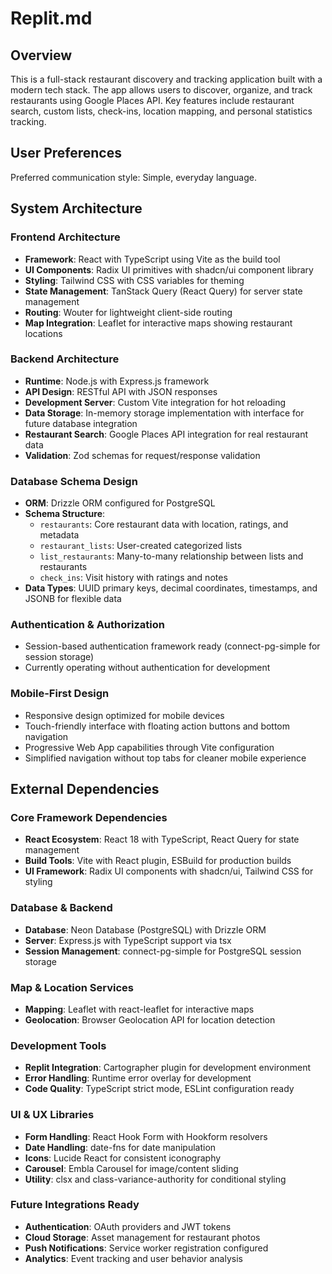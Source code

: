 # Replit.md

## Overview

This is a full-stack restaurant discovery and tracking application built with a modern tech stack. The app allows users to discover, organize, and track restaurants using Google Places API. Key features include restaurant search, custom lists, check-ins, location mapping, and personal statistics tracking.

## User Preferences

Preferred communication style: Simple, everyday language.

## System Architecture

### Frontend Architecture
- **Framework**: React with TypeScript using Vite as the build tool
- **UI Components**: Radix UI primitives with shadcn/ui component library
- **Styling**: Tailwind CSS with CSS variables for theming
- **State Management**: TanStack Query (React Query) for server state management
- **Routing**: Wouter for lightweight client-side routing
- **Map Integration**: Leaflet for interactive maps showing restaurant locations

### Backend Architecture
- **Runtime**: Node.js with Express.js framework
- **API Design**: RESTful API with JSON responses
- **Development Server**: Custom Vite integration for hot reloading
- **Data Storage**: In-memory storage implementation with interface for future database integration
- **Restaurant Search**: Google Places API integration for real restaurant data
- **Validation**: Zod schemas for request/response validation

### Database Schema Design
- **ORM**: Drizzle ORM configured for PostgreSQL
- **Schema Structure**:
  - `restaurants`: Core restaurant data with location, ratings, and metadata
  - `restaurant_lists`: User-created categorized lists
  - `list_restaurants`: Many-to-many relationship between lists and restaurants
  - `check_ins`: Visit history with ratings and notes
- **Data Types**: UUID primary keys, decimal coordinates, timestamps, and JSONB for flexible data

### Authentication & Authorization
- Session-based authentication framework ready (connect-pg-simple for session storage)
- Currently operating without authentication for development

### Mobile-First Design
- Responsive design optimized for mobile devices
- Touch-friendly interface with floating action buttons and bottom navigation
- Progressive Web App capabilities through Vite configuration
- Simplified navigation without top tabs for cleaner mobile experience

## External Dependencies

### Core Framework Dependencies
- **React Ecosystem**: React 18 with TypeScript, React Query for state management
- **Build Tools**: Vite with React plugin, ESBuild for production builds
- **UI Framework**: Radix UI components with shadcn/ui, Tailwind CSS for styling

### Database & Backend
- **Database**: Neon Database (PostgreSQL) with Drizzle ORM
- **Server**: Express.js with TypeScript support via tsx
- **Session Management**: connect-pg-simple for PostgreSQL session storage

### Map & Location Services
- **Mapping**: Leaflet with react-leaflet for interactive maps
- **Geolocation**: Browser Geolocation API for location detection

### Development Tools
- **Replit Integration**: Cartographer plugin for development environment
- **Error Handling**: Runtime error overlay for development
- **Code Quality**: TypeScript strict mode, ESLint configuration ready

### UI & UX Libraries
- **Form Handling**: React Hook Form with Hookform resolvers
- **Date Handling**: date-fns for date manipulation
- **Icons**: Lucide React for consistent iconography
- **Carousel**: Embla Carousel for image/content sliding
- **Utility**: clsx and class-variance-authority for conditional styling

### Future Integrations Ready
- **Authentication**: OAuth providers and JWT tokens
- **Cloud Storage**: Asset management for restaurant photos
- **Push Notifications**: Service worker registration configured
- **Analytics**: Event tracking and user behavior analysis